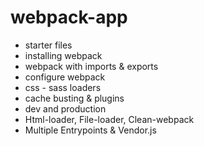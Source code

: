 # webpack-app

- starter files
- installing webpack
- webpack with imports & exports
- configure webpack
- css - sass loaders
- cache busting & plugins
- dev and production
- Html-loader, File-loader, Clean-webpack
- Multiple Entrypoints & Vendor.js


